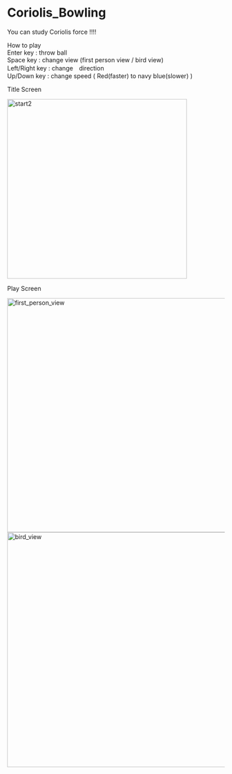 # Coriolis_Bowling

You can study Coriolis force !!!!

How to play  
    Enter key : throw ball  
    Space key : change view (first person view / bird view)  
    Left/Right key : change　direction  
    Up/Down key : change speed ( Red(faster) to navy blue(slower) )  


Title Screen

<img width="416" alt="start2" src="https://user-images.githubusercontent.com/26996041/27760733-ec2b2af6-5e89-11e7-9db8-61704ac9a62a.png">

  
  
Play Screen

<img width="542" alt="first_person_view" src="https://user-images.githubusercontent.com/26996041/27760712-5f307cd2-5e89-11e7-8f17-9eae299248ef.png">

<img width="544" alt="bird_view" src="https://user-images.githubusercontent.com/26996041/27760717-70e6c652-5e89-11e7-9fcd-64953acbd228.png">




